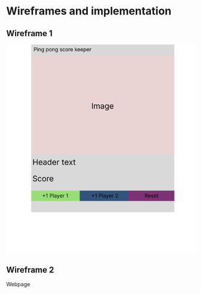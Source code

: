 # Wireframes and implementation
## Wireframe 1
![Screenshot](wireframe1.png)

## Wireframe 2

Webpage
